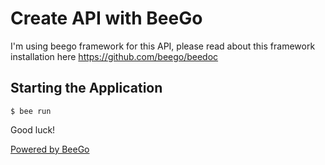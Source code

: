 # Create API with BeeGo

I'm using beego framework for this API, please read about this framework installation here https://github.com/beego/beedoc


## Starting the Application

	$ bee run

Good luck!

[Powered by BeeGo](https://beego.me)
